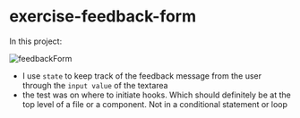 # exercise-feedback-form

In this project:

![feedbackForm](https://user-images.githubusercontent.com/85868026/201699100-ebb1bb96-b9b8-430a-bac2-3d6b913e2a27.png)

- I use `state` to keep track of the feedback message from the user through the `input value` of the textarea
- the test was on where to initiate hooks. Which should definitely be at the top level of a file or a component. Not in a conditional statement or loop
